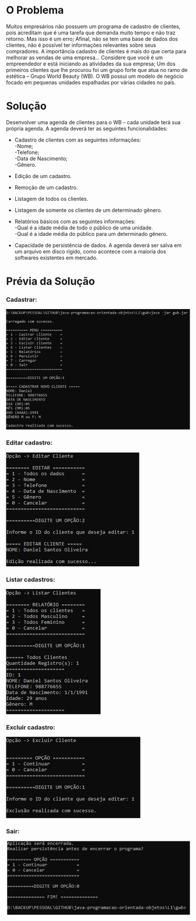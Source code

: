 # O Problema
  Muitos empresários não possuem um programa de cadastro de clientes, pois acreditam
que é uma tarefa que demanda muito tempo e não traz retorno. Mas isso é um erro;
Afinal, não se tem uma base de dados dos clientes, não é possível ter informações
relevantes sobre seus compradores. A importância cadastro de clientes é mais do que
certa para melhorar as vendas de uma empresa...
  Considere que você é um empreendedor e está iniciando as atividades da sua empresa;
Um dos primeiros clientes que lhe procurou foi um grupo forte que atua no ramo de
estética – Grupo World Beauty (WB). O WB possui um modelo de negócio focado em
pequenas unidades espalhadas por várias cidades no país.


# Solução

 Desenvolver uma agenda de clientes para o WB – cada unidade terá sua própria agenda. A agenda deverá ter as seguintes funcionalidades:
- Cadastro de clientes com as seguintes informações:  
-Nome;  
-Telefone;  
-Data de Nascimento;  
-Gênero.  

- Edição de um cadastro.

- Remoção de um cadastro.

- Listagem de todos os clientes.

- Listagem de somente os clientes de um determinado gênero.

- Relatórios básicos com as seguintes informações:    
-Qual é a idade média de todo o público de uma unidade.  
-Qual é a idade média do público para um determinado gênero.    

- Capacidade de persistência de dados. A agenda deverá ser salva em um arquivo em disco rígido, como acontece com a maíoria dos softwares existentes em mercado.

# Prévia da Solução
### Cadastrar:
![Cadastro](https://github.com/danielsantosoliveira/java-programacao-orientada-objetos/blob/master/L1/imagens/cadastro.PNG)

### Editar cadastro:
![Edição](https://github.com/danielsantosoliveira/java-programacao-orientada-objetos/blob/master/L1/imagens/editar.PNG)

### Listar cadastros:
![Listagem](https://github.com/danielsantosoliveira/java-programacao-orientada-objetos/blob/master/L1/imagens/listar.PNG)

### Excluir cadastro:
![Exclusão](https://github.com/danielsantosoliveira/java-programacao-orientada-objetos/blob/master/L1/imagens/excluir.PNG)

### Sair:
![Sair](https://github.com/danielsantosoliveira/java-programacao-orientada-objetos/blob/master/L1/imagens/sair.PNG)
